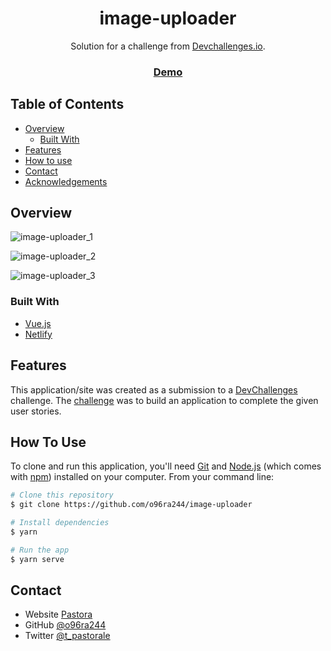 <!-- Please update value in the {}  -->

<h1 align="center">image-uploader</h1>

<div align="center">
   Solution for a challenge from  <a href="https://devchallenges.io/challenges/O2iGT9yBd6xZBrOcVirx" target="_blank">Devchallenges.io</a>.
</div>

<div align="center">
  <h3>
    <a href="https://image-uploader-58619a.netlify.app/">
      Demo
    </a>
  </h3>
</div>

<!-- TABLE OF CONTENTS -->

## Table of Contents

- [Overview](#overview)
  - [Built With](#built-with)
- [Features](#features)
- [How to use](#how-to-use)
- [Contact](#contact)
- [Acknowledgements](#acknowledgements)

<!-- OVERVIEW -->

## Overview

![image-uploader_1](https://user-images.githubusercontent.com/15275398/93709090-812acd00-fb76-11ea-8149-cca3744ad992.jpg)

![image-uploader_2](https://user-images.githubusercontent.com/15275398/93709088-7ff9a000-fb76-11ea-898d-985d7e6ded09.jpg)

![image-uploader_3](https://user-images.githubusercontent.com/15275398/93709091-812acd00-fb76-11ea-8518-d76def4ab2e6.jpg)

### Built With

<!-- This section should list any major frameworks that you built your project using. Here are a few examples.-->

- [Vue.js](https://vuejs.org/)
- [Netlify](https://www.netlify.com/)

## Features

<!-- List the features of your application or follow the template. Don't share the figma file here :) -->

This application/site was created as a submission to a [DevChallenges](https://devchallenges.io/challenges) challenge. The [challenge](https://devchallenges.io/challenges/O2iGT9yBd6xZBrOcVirx) was to build an application to complete the given user stories.

## How To Use

<!-- Example: -->

To clone and run this application, you'll need [Git](https://git-scm.com) and [Node.js](https://nodejs.org/en/download/) (which comes with [npm](http://npmjs.com)) installed on your computer. From your command line:

```bash
# Clone this repository
$ git clone https://github.com/o96ra244/image-uploader

# Install dependencies
$ yarn

# Run the app
$ yarn serve
```

<!--
## Acknowledgements

 This section should list any articles or add-ons/plugins that helps you to complete the project. This is optional but it will help you in the future. For example 

- [Steps to replicate a design with only HTML and CSS](https://devchallenges-blogs.web.app/how-to-replicate-design/)
- [Node.js](https://nodejs.org/)
- [Marked - a markdown parser](https://github.com/chjj/marked)
-->

## Contact

- Website [Pastora](https://pastora.jp/)
- GitHub [@o96ra244](https://github.com/o96ra244)
- Twitter [@t_pastorale](https://twitter.com/t_pastorale)
